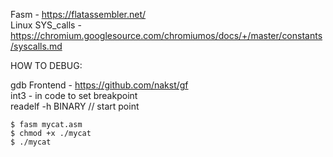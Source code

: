 Fasm - https://flatassembler.net/  
Linux SYS_calls - https://chromium.googlesource.com/chromiumos/docs/+/master/constants/syscalls.md  
  
HOW TO DEBUG:  

gdb Frontend  - https://github.com/nakst/gf  
int3 - in code to set breakpoint  
readelf -h BINARY // start point  
``` 
$ fasm mycat.asm  
$ chmod +x ./mycat  
$ ./mycat  
```
